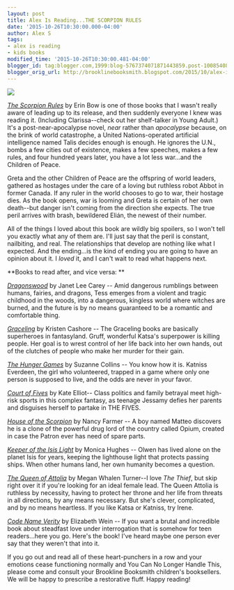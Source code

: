 ```yaml
---
layout: post
title: Alex Is Reading...THE SCORPION RULES
date: '2015-10-26T10:30:00.000-04:00'
author: Alex S
tags:
- alex is reading
- kids books
modified_time: '2015-10-26T10:30:00.481-04:00'
blogger_id: tag:blogger.com,1999:blog-5767374071871443859.post-1008540812859370550
blogger_orig_url: http://brooklinebooksmith.blogspot.com/2015/10/alex-is-readingthe-scorpion-rules.html
---
```



[![](http://d.gr-assets.com/books/1428689952l/11516221.jpg)](http://d.gr-assets.com/books/1428689952l/11516221.jpg)

_[The Scorpion Rules](http://www.brooklinebooksmith-shop.com/book/9781481442718)_ by Erin Bow is one of those books that I wasn't really aware of leading up to its release, and then suddenly everyone I knew was reading it. (Including Clarissa--check out her shelf-talker in Young Adult.) It's a post-near-apocalypse novel, _near_ rather than _apocalypse_ because, on the brink of world catastrophe, a United Nations-operated artificial intelligence named Talis decides enough is enough. He ignores the U.N., bombs a few cities out of existence, makes a few speeches, makes a few rules, and four hundred years later, you have a lot less war...and the Children of Peace.

Greta and the other Children of Peace are the offspring of world leaders, gathered as hostages under the care of a loving but ruthless robot Abbot in former Canada. If any ruler in the world chooses to go to war, their hostage dies. As the book opens, war is looming and Greta is certain of her own death--but danger isn't coming from the direction she expects. The true peril arrives with brash, bewildered Elián, the newest of their number. 

All of the things I loved about this book are wildly big spoilers, so I won't tell you exactly what any of them are. I'll just say that the peril is constant, nailbiting, and real. The relationships that develop are nothing like what I expected. And the ending...is the kind of ending you are going to have an opinion about it. I _loved_ it, and I can't wait to read what happens next.

**Books to read after, and vice versa: **

[_Dragonswood_](http://www.brooklinebooksmith-shop.com/book/9780142424322) by Janet Lee Carey -- Amid dangerous rumblings between humans, fairies, and dragons, Tess emerges from a violent and tragic childhood in the woods, into a dangerous, kingless world where witches are burned, and the future is by no means guaranteed to be a romantic and comfortable thing.

[_Graceling_](http://www.brooklinebooksmith-shop.com/book/9780547258300) by Kristen Cashore -- The Graceling books are basically superheroes in fantasyland. Gruff, wonderful Katsa's superpower is killing people. Her goal is to wrest control of her life back into her own hands, out of the clutches of people who make her murder for their gain.

_[The Hunger Games](http://www.brooklinebooksmith-shop.com/book/9780439023528)_ by Suzanne Collins -- You know how it is. Katniss Everdeen, the girl who volunteered, trapped in a game where only one person is supposed to live, and the odds are never in your favor.

[_Court of Fives_](http://www.brooklinebooksmith-shop.com/book/9780316364195) by Kate Elliot-- Class politics and family betrayal meet high-risk sports in this complex fantasy, as teenage Jessamy defies her parents and disguises herself to partake in THE FIVES.

_[House of the Scorpion](http://www.brooklinebooksmith-shop.com/book/9780689852237)_ by Nancy Farmer -- A boy named Matteo discovers he is a clone of the powerful drug lord of the country called Opium, created in case the Patron ever has need of spare parts.

[_Keeper of the Isis Light_](http://www.brooklinebooksmith-shop.com/book/9781416989639) by Monica Hughes -- Olwen has lived alone on the planet Isis for years, keeping the lighthouse light that protects passing ships. When other humans land, her own humanity becomes a question.

[_The Queen of Attolia_](http://www.brooklinebooksmith-shop.com/book/9780060841829) by Megan Whalen Turner--I love _The Thief_, but skip right over it if you're looking for an ideal female lead. The Queen Attolia is ruthless by necessity, having to protect her throne and her life from threats in all directions, by any means necessary. But she's clever, complicated, and by no means heartless. If you like Katsa or Katniss, try Irene.

[_Code Name Verity_](http://www.brooklinebooksmith-shop.com/book/9781423152880) by Elizabeth Wein -- If you want a brutal and incredible book about steadfast love under interrogation that is somehow for teen readers...here you go. Here's the book! I've heard maybe one person ever say that they weren't that into it.

If you go out and read all of these heart-punchers in a row and your emotions cease functioning normally and You Can No Longer Handle This, please come and consult your Brookline Booksmith children's booksellers. We will be happy to prescribe a restorative fluff. Happy reading!

